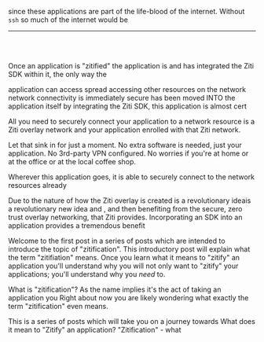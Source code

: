 
since
these
applications are part of the life-blood of
the internet. Without `ssh` so much of the
internet would be



<hr><br/></br>

Once an application is "zitified" the application is  and has integrated the Ziti SDK within
it, the only
way the






application can
access spread accessing other resources on the
network network connectivity is
immediately secure has been moved INTO the application itself by integrating the Ziti SDK, this application is almost
cert


All you need to securely connect your application to a network resource is a Ziti overlay
network and your
application enrolled with that Ziti network.

Let that sink in for just a moment. No extra software is needed, just your application.  No
3rd-party VPN configured. No worries if you're at home or at the office or at the local coffee shop.

Wherever this application goes,
it is able to securely connect to the network resources already

Due to the nature of how the
Ziti
overlay is
created  is a
revolutionary ideais a
revolutionary new idea and ,
and then
benefiting from the secure, zero trust overlay networking, that Ziti provides. Incorporating an SDK into an
application provides a tremendous benefit

Welcome to the first post in a series of posts which are intended to introduce the topic of "zitification".  This
introductory post will explain what the term "zitifiation" means. Once you learn what it means to "zitify" an
application you'll understand why you will not only want to "zitify" your applications; you'll understand why you
*need* to.

What is "zitification"? As the name implies it's the act of taking an application you Right about now you are
likely wondering what exactly the term
"zitification" even means.

This is a series of
posts which will take you on a journey towards What does it mean to "Zitify" an application? "Zitification" - what


